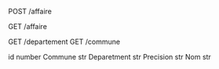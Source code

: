 

POST /affaire

GET /affaire

GET /departement
GET /commune




id 			number
Commune		str
Deparetment	str
Precision	str
Nom			str
